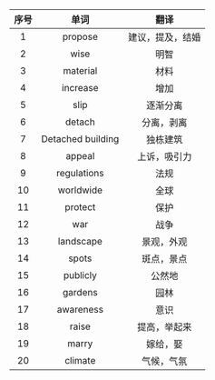 | 序号 |       单词        |       翻译       |
| :--: | :---------------: | :--------------: |
|  1   |      propose      | 建议，提及，结婚 |
|  2   |       wise        |       明智       |
|  3   |     material      |       材料       |
|  4   |     increase      |       增加       |
|  5   |       slip        |     逐渐分离     |
|  6   |      detach       |    分离，剥离    |
|  7   | Detached building |     独栋建筑     |
|  8   |      appeal       |   上诉，吸引力   |
|  9   |    regulations    |       法规       |
|  10  |     worldwide     |       全球       |
|  11  |      protect      |       保护       |
|  12  |        war        |       战争       |
|  13  |     landscape     |    景观，外观    |
|  14  |       spots       |    斑点，景点    |
|  15  |     publicly      |      公然地      |
|  16  |      gardens      |       园林       |
|  17  |     awareness     |       意识       |
|  18  |       raise       |   提高，举起来   |
|  19  |       marry       |     嫁给，娶     |
|  20  |      climate      |    气候，气氛    |